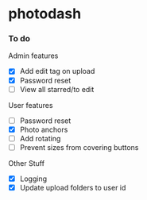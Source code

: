 # photodash

### To do
Admin features
- [x] Add edit tag on upload
- [x] Password reset
- [ ] View all starred/to edit

User features
- [ ] Password reset
- [x] Photo anchors
- [ ] Add rotating
- [ ] Prevent sizes from covering buttons

Other Stuff
- [x] Logging
- [x] Update upload folders to user id
